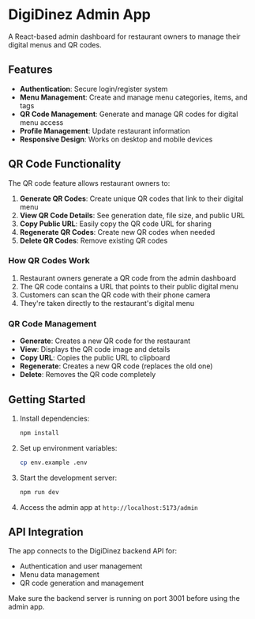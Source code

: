 # DigiDinez Admin App

A React-based admin dashboard for restaurant owners to manage their digital menus and QR codes.

## Features

- **Authentication**: Secure login/register system
- **Menu Management**: Create and manage menu categories, items, and tags
- **QR Code Management**: Generate and manage QR codes for digital menu access
- **Profile Management**: Update restaurant information
- **Responsive Design**: Works on desktop and mobile devices

## QR Code Functionality

The QR code feature allows restaurant owners to:

1. **Generate QR Codes**: Create unique QR codes that link to their digital menu
2. **View QR Code Details**: See generation date, file size, and public URL
3. **Copy Public URL**: Easily copy the QR code URL for sharing
4. **Regenerate QR Codes**: Create new QR codes when needed
5. **Delete QR Codes**: Remove existing QR codes

### How QR Codes Work

1. Restaurant owners generate a QR code from the admin dashboard
2. The QR code contains a URL that points to their public digital menu
3. Customers can scan the QR code with their phone camera
4. They're taken directly to the restaurant's digital menu

### QR Code Management

- **Generate**: Creates a new QR code for the restaurant
- **View**: Displays the QR code image and details
- **Copy URL**: Copies the public URL to clipboard
- **Regenerate**: Creates a new QR code (replaces the old one)
- **Delete**: Removes the QR code completely

## Getting Started

1. Install dependencies:
   ```bash
   npm install
   ```

2. Set up environment variables:
   ```bash
   cp env.example .env
   ```

3. Start the development server:
   ```bash
   npm run dev
   ```

4. Access the admin app at `http://localhost:5173/admin`

## API Integration

The app connects to the DigiDinez backend API for:
- Authentication and user management
- Menu data management
- QR code generation and management

Make sure the backend server is running on port 3001 before using the admin app.
